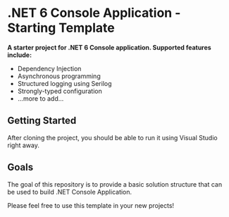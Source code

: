 # .NET 6 Console Application - Starting Template
**A starter project for .NET 6 Console application. Supported features include:**
* Dependency Injection
* Asynchronous programming
* Structured logging using Serilog
* Strongly-typed configuration
* ...more to add...

Getting Started
---
After cloning the project, you should be able to run it using Visual Studio right away.

Goals
---
The goal of this repository is to provide a basic solution structure that can be used to build .NET Console Application.

Please feel free to use this template in your new projects!
